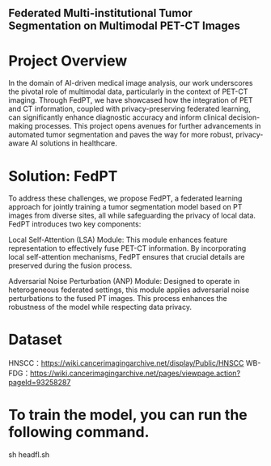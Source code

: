 ## Federated Multi-institutional Tumor Segmentation on Multimodal PET-CT Images

# Project Overview
In the domain of AI-driven medical image analysis, our work underscores the pivotal role of multimodal data, particularly in the context of PET-CT imaging. Through FedPT, we have showcased how the integration of PET and CT information, coupled with privacy-preserving federated learning, can significantly enhance diagnostic accuracy and inform clinical decision-making processes. This project opens avenues for further advancements in automated tumor segmentation and paves the way for more robust, privacy-aware AI solutions in healthcare.
# Solution: FedPT
To address these challenges, we propose FedPT, a federated learning approach for jointly training a tumor segmentation model based on PT images from diverse sites, all while safeguarding the privacy of local data. FedPT introduces two key components:

Local Self-Attention (LSA) Module: This module enhances feature representation to effectively fuse PET-CT information. By incorporating local self-attention mechanisms, FedPT ensures that crucial details are preserved during the fusion process.

Adversarial Noise Perturbation (ANP) Module: Designed to operate in heterogeneous federated settings, this module applies adversarial noise perturbations to the fused PT images. This process enhances the robustness of the model while respecting data privacy.
# Dataset
HNSCC：https://wiki.cancerimagingarchive.net/display/Public/HNSCC
WB-FDG：https://wiki.cancerimagingarchive.net/pages/viewpage.action?pageId=93258287

# To train the model, you can run the following command.
sh headfl.sh
